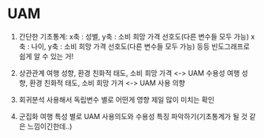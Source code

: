 # UAM

1. 간단한 기초통계:
x축 : 성별, y축 : 소비 희망 가격 선호도(다른 변수들 모두 가능)
x축 : 나이, y축 : 소비 희망 가격 선호도(다른 변수들 모두 가능)
등등 빈도그래프로 쉽게 알 수 있는 거!

3. 상관관계
여행 성향, 환경 친화적 태도, 소비 희망 가격 <-> UAM 수용성
여행 성향, 환경 친화적 태도, 소비 희망 가겨 <-> UAM 사용 의향

4. 회귀분석 사용해서 독립변수 별로 어떤게 영향 제일 많이 미치는 확인

5. 군집화
여행 특성 별로 UAM 사용의도와 수용성 특징 파악하기(기초통계가 될 것 같은 느낌이긴한데..)

